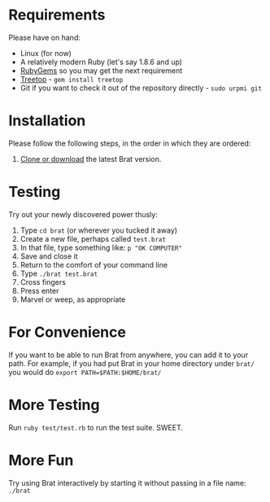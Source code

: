 # Requirements

Please have on hand:

* Linux (for now)
* A relatively modern Ruby (let's say 1.8.6 and up)
* [RubyGems](http://rubyforge.org/projects/rubygems/) so you may get the next requirement
* [Treetop](http://treetop.rubyforge.org/) - `gem install treetop`
* Git if you want to check it out of the repository directly - `sudo urpmi git`

# Installation

Please follow the following steps, in the order in which they are ordered:

   1. [Clone or download](http://github.com/presidentbeef/brat/tree/master) the latest Brat version.

# Testing

Try out your newly discovered power thusly:

   1. Type `cd brat` (or wherever you tucked it away)
   2. Create a new file, perhaps called `test.brat`
   3. In that file, type something like: `p "OK COMPUTER"`
   4. Save and close it
   5. Return to the comfort of your command line
   6. Type `./brat test.brat`
   7. Cross fingers
   8. Press enter
   9. Marvel or weep, as appropriate 

# For Convenience

If you want to be able to run Brat from anywhere, you can add it to your path. For example, if you had put Brat in your home directory under `brat/` you would do `export PATH=$PATH:$HOME/brat/`

# More Testing

Run `ruby test/test.rb` to run the test suite. SWEET.

# More Fun

Try using Brat interactively by starting it without passing in a file name: `./brat`
